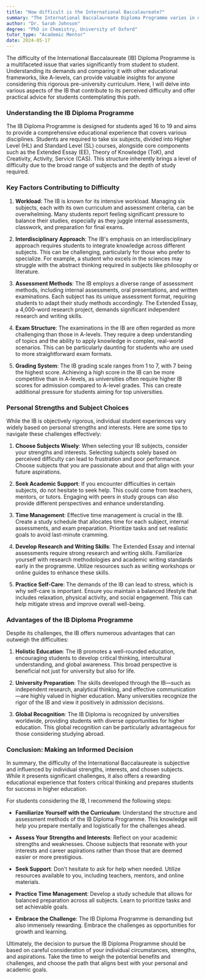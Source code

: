 ```yaml
---
title: "How difficult is the International Baccalaureate?"
summary: "The International Baccalaureate Diploma Programme varies in difficulty by student, offering a rigorous and comprehensive pre-university education."
author: "Dr. Sarah Johnson"
degree: "PhD in Chemistry, University of Oxford"
tutor_type: "Academic Mentor"
date: 2024-05-17
---
```


The difficulty of the International Baccalaureate (IB) Diploma Programme is a multifaceted issue that varies significantly from student to student. Understanding its demands and comparing it with other educational frameworks, like A-levels, can provide valuable insights for anyone considering this rigorous pre-university curriculum. Here, I will delve into various aspects of the IB that contribute to its perceived difficulty and offer practical advice for students contemplating this path.

### Understanding the IB Diploma Programme

The IB Diploma Programme is designed for students aged 16 to 19 and aims to provide a comprehensive educational experience that covers various disciplines. Students are required to take six subjects, divided into Higher Level (HL) and Standard Level (SL) courses, alongside core components such as the Extended Essay (EE), Theory of Knowledge (ToK), and Creativity, Activity, Service (CAS). This structure inherently brings a level of difficulty due to the broad range of subjects and the depth of study required.

### Key Factors Contributing to Difficulty

1. **Workload**: 
   The IB is known for its intensive workload. Managing six subjects, each with its own curriculum and assessment criteria, can be overwhelming. Many students report feeling significant pressure to balance their studies, especially as they juggle internal assessments, classwork, and preparation for final exams.

2. **Interdisciplinary Approach**:
   The IB's emphasis on an interdisciplinary approach requires students to integrate knowledge across different subjects. This can be challenging, particularly for those who prefer to specialize. For example, a student who excels in the sciences may struggle with the abstract thinking required in subjects like philosophy or literature.

3. **Assessment Methods**:
   The IB employs a diverse range of assessment methods, including internal assessments, oral presentations, and written examinations. Each subject has its unique assessment format, requiring students to adapt their study methods accordingly. The Extended Essay, a 4,000-word research project, demands significant independent research and writing skills. 

4. **Exam Structure**:
   The examinations in the IB are often regarded as more challenging than those in A-levels. They require a deep understanding of topics and the ability to apply knowledge in complex, real-world scenarios. This can be particularly daunting for students who are used to more straightforward exam formats.

5. **Grading System**:
   The IB grading scale ranges from 1 to 7, with 7 being the highest score. Achieving a high score in the IB can be more competitive than in A-levels, as universities often require higher IB scores for admission compared to A-level grades. This can create additional pressure for students aiming for top universities.

### Personal Strengths and Subject Choices

While the IB is objectively rigorous, individual student experiences vary widely based on personal strengths and interests. Here are some tips to navigate these challenges effectively:

1. **Choose Subjects Wisely**:
   When selecting your IB subjects, consider your strengths and interests. Selecting subjects solely based on perceived difficulty can lead to frustration and poor performance. Choose subjects that you are passionate about and that align with your future aspirations.

2. **Seek Academic Support**:
   If you encounter difficulties in certain subjects, do not hesitate to seek help. This could come from teachers, mentors, or tutors. Engaging with peers in study groups can also provide different perspectives and enhance understanding.

3. **Time Management**:
   Effective time management is crucial in the IB. Create a study schedule that allocates time for each subject, internal assessments, and exam preparation. Prioritize tasks and set realistic goals to avoid last-minute cramming.

4. **Develop Research and Writing Skills**:
   The Extended Essay and internal assessments require strong research and writing skills. Familiarize yourself with research methodologies and academic writing standards early in the programme. Utilize resources such as writing workshops or online guides to enhance these skills.

5. **Practice Self-Care**:
   The demands of the IB can lead to stress, which is why self-care is important. Ensure you maintain a balanced lifestyle that includes relaxation, physical activity, and social engagement. This can help mitigate stress and improve overall well-being.

### Advantages of the IB Diploma Programme

Despite its challenges, the IB offers numerous advantages that can outweigh the difficulties:

1. **Holistic Education**:
   The IB promotes a well-rounded education, encouraging students to develop critical thinking, intercultural understanding, and global awareness. This broad perspective is beneficial not just for university but also for life.

2. **University Preparation**:
   The skills developed through the IB—such as independent research, analytical thinking, and effective communication—are highly valued in higher education. Many universities recognize the rigor of the IB and view it positively in admission decisions.

3. **Global Recognition**:
   The IB Diploma is recognized by universities worldwide, providing students with diverse opportunities for higher education. This global recognition can be particularly advantageous for those considering studying abroad.

### Conclusion: Making an Informed Decision

In summary, the difficulty of the International Baccalaureate is subjective and influenced by individual strengths, interests, and chosen subjects. While it presents significant challenges, it also offers a rewarding educational experience that fosters critical thinking and prepares students for success in higher education.

For students considering the IB, I recommend the following steps:

- **Familiarize Yourself with the Curriculum**: Understand the structure and assessment methods of the IB Diploma Programme. This knowledge will help you prepare mentally and logistically for the challenges ahead.

- **Assess Your Strengths and Interests**: Reflect on your academic strengths and weaknesses. Choose subjects that resonate with your interests and career aspirations rather than those that are deemed easier or more prestigious.

- **Seek Support**: Don’t hesitate to ask for help when needed. Utilize resources available to you, including teachers, mentors, and online materials.

- **Practice Time Management**: Develop a study schedule that allows for balanced preparation across all subjects. Learn to prioritize tasks and set achievable goals.

- **Embrace the Challenge**: The IB Diploma Programme is demanding but also immensely rewarding. Embrace the challenges as opportunities for growth and learning.

Ultimately, the decision to pursue the IB Diploma Programme should be based on careful consideration of your individual circumstances, strengths, and aspirations. Take the time to weigh the potential benefits and challenges, and choose the path that aligns best with your personal and academic goals.
    